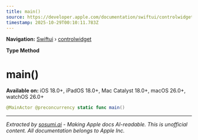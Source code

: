 ```yaml
---
title: main()
source: https://developer.apple.com/documentation/swiftui/controlwidget/main()
timestamp: 2025-10-29T00:10:11.783Z
---
```


**Navigation:** [Swiftui](/documentation/swiftui) › [controlwidget](/documentation/swiftui/controlwidget)

**Type Method**

# main()

**Available on:** iOS 18.0+, iPadOS 18.0+, Mac Catalyst 18.0+, macOS 26.0+, watchOS 26.0+

```swift
@MainActor @preconcurrency static func main()
```

---

*Extracted by [sosumi.ai](https://sosumi.ai) - Making Apple docs AI-readable.*
*This is unofficial content. All documentation belongs to Apple Inc.*
